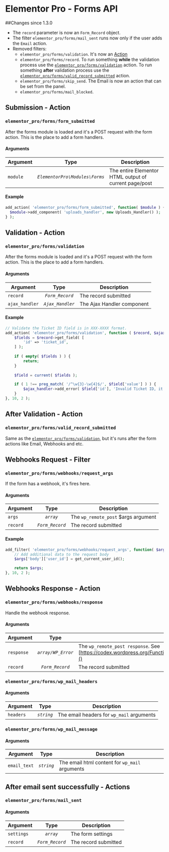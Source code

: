 # Elementor Pro - Forms API

##Changes since 1.3.0
- The `record` parameter is now an `Form_Record` object.
- The filter `elementor_pro/forms/mail_sent` runs now only if the user adds the `Email` action. 
- Removed filters: 
  - `elementor_pro/forms/validation`. It's now an [Action](#elementor_proformsvalidation)
  - `elementor_pro/forms/record`. To run something **while** the validation process use the [`elementor_pro/forms/validation`](#elementor_proformsvalidation) action. To run something **after** validation process use the [`elementor_pro/forms/valid_record_submitted`](#elementor_proformsvalid_record_submitted) action.
  - `elementor_pro/forms/skip_send`. The Email is now an action that can be set from the panel.
  - `elementor_pro/forms/mail_blocked`.
     
## Submission - Action

### `elementor_pro/forms/form_submitted`
After the forms module is loaded and it's a POST request with the form action.
This is the place to add a form handlers. 

#### Arguments

Argument | Type                           | Description
-------- | :------:                       | ---------------------------------------------
`module` | *`ElementorPro\Modules\Forms`* | The entire Elementor HTML output of current page/post
 
#### Example

```php
add_action( 'elementor_pro/forms/form_submitted', function( $module ) {
  $module->add_component( 'uploads_handler', new Uploads_Handler() );
} );
```

## Validation - Action

### `elementor_pro/forms/validation`
After the forms module is loaded and it's a POST request with the form action.
This is the place to add a form handlers. 

#### Arguments

Argument       | Type             | Description
------------   | :--------:       | ---------------------------------------------
`record`       | *`Form_Record`*  | The record submitted
`ajax_handler` | *`Ajax_Handler`* | The Ajax Handler component
 
#### Example

```php
// Validate the Ticket ID field is in XXX-XXXX format.
add_action( 'elementor_pro/forms/validation', function ( $record, $ajax_handler ) {
	$fields = $record->get_field( [
    	'id' => 'ticket_id',
	] );
	
	if ( empty( $fields ) ) {
    	return;
    }
	
	$field = current( $fields );

	if ( 1 !== preg_match( '/^\w{3}-\w{4}$/', $field['value'] ) ) {
		$ajax_handler->add_error( $field['id'], 'Invalid Ticket ID, it must be in the format XXX-XXXX' );
	}
}, 10, 2 );
```

## After Validation - Action

### `elementor_pro/forms/valid_record_submitted`
Same as the [`elementor_pro/forms/validation`](#elementor_proformsvalidation`), but it's runs after the form actions like Email, Webhooks and etc.

## Webhooks Request - Filter 

### `elementor_pro/forms/webhooks/request_args`
If the form has a webhook, it's fires here.

#### Arguments

Argument   | Type            | Description
---------- | :--------:      | ---------------------------------------------
`args`     | *`array`*       | The `wp_remote_post` $args argument
`record`   | *`Form_Record`* | The record submitted

#### Example

```php
add_filter( 'elementor_pro/forms/webhooks/request_args', function( $args, $record ) {
	// Add additional data to the request body
	$args['body']['user_id'] = get_current_user_id();

	return $args;
}, 10, 2 );
```

## Webhooks Response - Action 

### `elementor_pro/forms/webhooks/response`
Handle the webhook response.

#### Arguments

Argument  | Type               | Description
--------- | :--------:         | ---------------------------------------------
`response`| *`array/WP_Error`* | The `wp_remote_post response`. See [https://codex.wordpress.org/Function_Reference/wp_remote_retrieve_response_message]()
`record`  | *`Form_Record`*    | The record submitted

### `elementor_pro/forms/wp_mail_headers`

#### Arguments

Argument  | Type       | Description
--------- | :--------: | -----------------------------------------
`headers` | *`string`* | The email headers for `wp_mail` arguments

### `elementor_pro/forms/wp_mail_message`

#### Arguments

Argument     | Type       | Description
----------   | :--------: | ---------------------------------------------
`email_text` | *`string`* | The email html content for `wp_mail` arguments


## After email sent successfully - Actions

### `elementor_pro/forms/mail_sent`

#### Arguments

Argument   | Type            | Description
---------- | :--------:      | --------------------
`settings` | *`array`*       | The form settings
`record`   | *`Form_Record`* | The record submitted